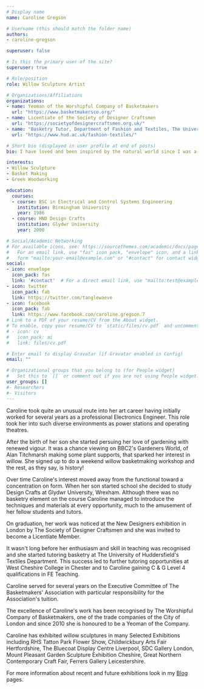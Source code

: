 ```yaml
---
# Display name
name: Caroline Gregson

# Username (this should match the folder name)
authors:
- caroline-gregson

superuser: false

# Is this the primary user of the site?
superuser: true

# Role/position
role: Willow Sculpture Artist

# Organizations/Affiliations
organizations:
- name: Yeoman of the Worshipful Company of Basketmakers
  url: "https://www.basketmakersco.org/"
- name: Licentiate of the Society of Designer Craftsmen
  url: "https://societyofdesignercraftsmen.org.uk/"
- name: "Basketry Tutor, Department of Fashion and Textiles, The University of Huddersfield"
  url: "https://www.hud.ac.uk/fashion-textiles/"

# Short bio (displayed in user profile at end of posts)
bio: I have loved and been inspired by the natural world since I was a child and the ability to work as a Willow Artist and make willow sculptures representing the essence of animals, birds and other living forms now brings me great pleasure. I love to represent movement and vitality in my work. My willow sculptures appear to have just paused in their setting before they are ready to move on. One of the nicest things anyone has said about my animal sculptures is that you can always see where they are looking!

interests:
- Willow Sculpture
- Basket Making
- Green Woodworking

education:
  courses:
  - course: BSC in Electrical and Control Systems Engineering
    institution: Birmingham University
    year: 1986
  - course: HND Design Crafts
    institution: Glydwr University
    year: 2000

# Social/Academic Networking
# For available icons, see: https://sourcethemes.com/academic/docs/page-builder/#icons
#   For an email link, use "fas" icon pack, "envelope" icon, and a link in the
#   form "mailto:your-email@example.com" or "#contact" for contact widget.
social:
- icon: envelope
  icon_pack: fas
  link: '#contact'  # For a direct email link, use "mailto:test@example.org".
- icon: twitter
  icon_pack: fab
  link: https://twitter.com/tanglewaeve
- icon: facebook
  icon_pack: fab
  link: https://www.facebook.com/caroline.gregson.7
# Link to a PDF of your resume/CV from the About widget.
# To enable, copy your resume/CV to `static/files/cv.pdf` and uncomment the lines below.
# - icon: cv
#   icon_pack: ai
#   link: files/cv.pdf

# Enter email to display Gravatar (if Gravatar enabled in Config)
email: ""

# Organizational groups that you belong to (for People widget)
#   Set this to `[]` or comment out if you are not using People widget.
user_groups: []
#- Researchers
#- Visitors
---
```


Caroline took quite an unusual route into her art career having initially worked for several years as a professional Electronics Engineer. This role took her into such diverse environments as power stations and operating theatres.

After the birth of her son she started persuing her love of gardening with renewed vigour. It was a chance viewing on BBC2's Gardeners World, of Alan Titchmarsh making some  plant supports, that sparked her interest in willow. She signed up to do a weekend willow basketmaking workshop and the rest, as they say, is history!

Over time Caroline's interest moved away from the functional toward a concentration on form. When her son started school she decided to study Design Crafts at Glydwr University, Wrexham. Although there was no basketry element on the course Caroline managed to introduce the techniques and materials at every opportunity, much to the amusement of  her fellow students and tutors.

On graduation, her work was noticed at the New Designers exhibition in London by The Society of Designer Craftsmen and she was invited to become a Licentiate Member.

It wasn't long before her enthusiasm and skill in teaching was recognised and she started tutoring basketry at The University of Huddersfield's Textiles Department. This success led to further tutoring opportunities at West Cheshire College in Chester and to Caroline gaining C & G Level 4 qualifications in FE Teaching.

Caroline served for several years on the Executive Committee of The Basketmakers' Association with particular responsibility for the Association's tuition.

The excellence of Caroline's work has been recognised by The Worshipful Company of Basketmakers, one of the trade companies of the City of London and since 2010 she is honoured to be a Yeoman of the Company.

Caroline has exhibited willow sculptures in many Selected Exhibitions including RHS Tatton Park Flower Show, Childwickbury Arts Fair Hertfordshire, The Bluecoat Display Centre Liverpool, SDC Gallery London, Mount Pleasant Garden Sculpture Exhibition Cheshire, Great Northern Contemporary Craft Fair, Ferrers Gallery Leicestershire.

For more information about recent and future exhibitions look in my [Blog](blog) pages.
